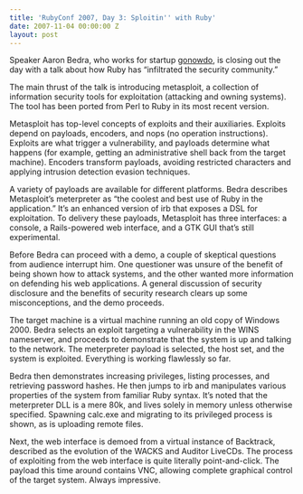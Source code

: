 ```yaml
---
title: 'RubyConf 2007, Day 3: Sploitin'' with Ruby'
date: 2007-11-04 00:00:00 Z
layout: post
---
```


Speaker Aaron Bedra, who works for startup [gonowdo](http://gonowdo.com/), is closing out the day with a talk about how Ruby has “infiltrated the security community.”

The main thrust of the talk is introducing metasploit, a collection of information security tools for exploitation (attacking and owning systems). The tool has been ported from Perl to Ruby in its most recent version.

Metasploit has top-level concepts of exploits and their auxiliaries. Exploits depend on payloads, encoders, and nops (no operation instructions). Exploits are what trigger a vulnerability, and payloads determine what happens (for example, getting an administrative shell back from the target machine). Encoders transform payloads, avoiding restricted characters and applying intrusion detection evasion techniques.

A variety of payloads are available for different platforms. Bedra describes Metasploit’s meterpreter as “the coolest and best use of Ruby in the application.” It’s an enhanced version of irb that exposes a DSL for exploitation. To delivery these payloads, Metasploit has three interfaces: a console, a Rails-powered web interface, and a GTK GUI that’s still experimental.

Before Bedra can proceed with a demo, a couple of skeptical questions from audience interrupt him. One questioner was unsure of the benefit of being shown how to attack systems, and the other wanted more information on defending his web applications. A general discussion of security disclosure and the benefits of security research clears up some misconceptions, and the demo proceeds.

The target machine is a virtual machine running an old copy of Windows 2000. Bedra selects an exploit targeting a vulnerability in the WINS nameserver, and proceeds to demonstrate that the system is up and talking to the network. The meterpreter payload is selected, the host set, and the system is exploited. Everything is working flawlessly so far.

Bedra then demonstrates increasing privileges, listing processes, and retrieving password hashes. He then jumps to irb and manipulates various properties of the system from familiar Ruby syntax. It’s noted that the meterpreter DLL is a mere 80k, and lives solely in memory unless otherwise specified. Spawning calc.exe and migrating to its privileged process is shown, as is uploading remote files.

Next, the web interface is demoed from a virtual instance of Backtrack, described as the evolution of the WACKS and Auditor LiveCDs. The process of exploiting from the web interface is quite literally point-and-click. The payload this time around contains VNC, allowing complete graphical control of the target system. Always impressive.
